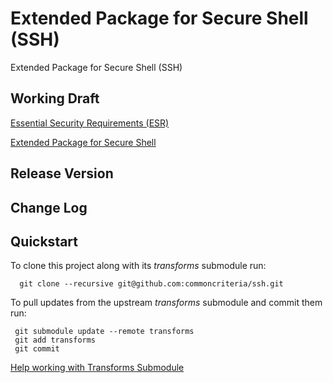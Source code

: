Extended Package for Secure Shell (SSH)
============

Extended Package for Secure Shell (SSH)

## Working Draft
[Essential Security Requirements (ESR)](http://common-criteria.rhcloud.com/ssh/output/ssh-esr.html)

[Extended Package for Secure Shell](http://common-criteria.rhcloud.com/ssh/output/ssh-release.html)

## Release Version

## Change Log

## Quickstart
To clone this project along with its _transforms_ submodule run:

````
  git clone --recursive git@github.com:commoncriteria/ssh.git
````
To pull updates from the upstream _transforms_ submodule and commit them run:
````
 git submodule update --remote transforms
 git add transforms
 git commit
````

[Help working with Transforms Submodule](https://github.com/commoncriteria/transforms/wiki/Working-with-Transforms-as-a-Submodule)
